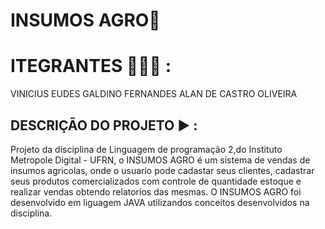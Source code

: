# INSUMOS AGRO🌱

# ITEGRANTES 👨🏽‍💻 :

VINICIUS EUDES GALDINO FERNANDES
ALAN DE CASTRO OLIVEIRA 


## DESCRIÇÃO DO PROJETO ▶︎ : 

Projeto da disciplina de Linguagem de programação 2,do Instituto Metropole Digital - UFRN, o INSUMOS AGRO é um sistema de vendas de insumos agricolas, onde o usuario pode cadastar seus clientes, cadastrar seus produtos comercializados com controle de quantidade estoque e realizar vendas obtendo relatorios das mesmas. O INSUMOS AGRO foi desenvolvido em liguagem JAVA utilizandos conceitos desenvolvidos na disciplina.

